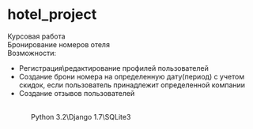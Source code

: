 # hotel_project
Курсовая работа<br/>
Бронирование номеров отеля<br/>
Возможности:<br/>
<ul>
 <li>Регистрация\редактирование профилей пользователей</li>
 <li>Создание брони номера на определенную дату(период) с учетом скидок, если пользователь принадлежит определенной компании</li>
 <li>Создание отзывов пользователей</li>
<ul><br/>
Python 3.2\Django 1.7\SQLite3
